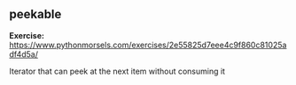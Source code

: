 ## peekable

**Exercise:** https://www.pythonmorsels.com/exercises/2e55825d7eee4c9f860c81025adf4d5a/

Iterator that can peek at the next item without consuming it

